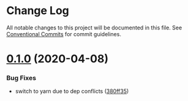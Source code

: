 # Change Log

All notable changes to this project will be documented in this file.
See [Conventional Commits](https://conventionalcommits.org) for commit guidelines.

# [0.1.0](https://github.com/joe-bell/raam/compare/v0.0.7...v0.1.0) (2020-04-08)

### Bug Fixes

- switch to yarn due to dep conflicts ([380ff35](https://github.com/joe-bell/raam/commit/380ff35c1d079510f2194b99051136da1ed1e564))
